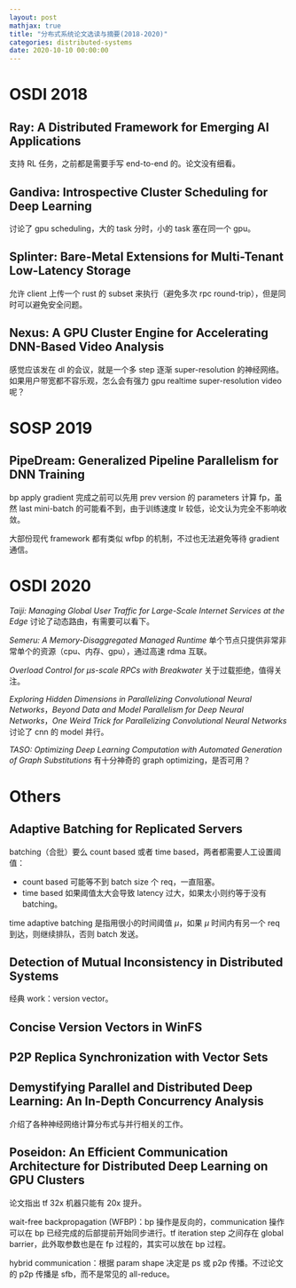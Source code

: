 ```yaml
---
layout: post
mathjax: true
title: "分布式系统论文选读与摘要(2018-2020)"
categories: distributed-systems
date: 2020-10-10 00:00:00
---
```


# OSDI 2018

## Ray: A Distributed Framework for Emerging AI Applications

支持 RL 任务，之前都是需要手写 end-to-end 的。论文没有细看。

## Gandiva: Introspective Cluster Scheduling for Deep Learning

讨论了 gpu scheduling，大的 task 分时，小的 task 塞在同一个 gpu。

## Splinter: Bare-Metal Extensions for Multi-Tenant Low-Latency Storage

允许 client 上传一个 rust 的 subset 来执行（避免多次 rpc round-trip），但是同时可以避免安全问题。

## Nexus: A GPU Cluster Engine for Accelerating DNN-Based Video Analysis

感觉应该发在 dl 的会议，就是一个多 step 逐渐 super-resolution 的神经网络。如果用户带宽都不容乐观，怎么会有强力 gpu realtime super-resolution video 呢？

# SOSP 2019

## PipeDream: Generalized Pipeline Parallelism for DNN Training

bp apply gradient 完成之前可以先用 prev version 的 parameters 计算 fp，虽然 last mini-batch 的可能看不到，由于训练速度 lr 较低，论文认为完全不影响收敛。

大部份现代 framework 都有类似 wfbp 的机制，不过也无法避免等待 gradient 通信。

# OSDI 2020

*Taiji: Managing Global User Traffic for Large-Scale Internet Services at the Edge* 讨论了动态路由，有需要可以看下。

*Semeru: A Memory-Disaggregated Managed Runtime* 单个节点只提供非常非常单个的资源（cpu、内存、gpu），通过高速 rdma 互联。

*Overload Control for µs-scale RPCs with Breakwater* 关于过载拒绝，值得关注。

*Exploring Hidden Dimensions in Parallelizing Convolutional Neural Networks*，*Beyond Data and Model Parallelism for Deep Neural Networks*，*One Weird Trick for Parallelizing Convolutional Neural Networks* 讨论了 cnn 的 model 并行。

*TASO: Optimizing Deep Learning Computation with Automated Generation of Graph Substitutions* 有十分神奇的 graph optimizing，是否可用？

# Others

## Adaptive Batching for Replicated Servers

batching（合批）要么 count based 或者 time based，两者都需要人工设置阈值：

- count based 可能等不到 batch size 个 req，一直阻塞。
- time based 如果阈值太大会导致 latency 过大，如果太小则约等于没有 batching。

time adaptive batching 是指用很小的时间阈值 $\mu$，如果 $\mu$ 时间内有另一个 req 到达，则继续排队，否则 batch 发送。

## Detection of Mutual Inconsistency in Distributed Systems

经典 work：version vector。

## Concise Version Vectors in WinFS

## P2P Replica Synchronization with Vector Sets

## Demystifying Parallel and Distributed Deep Learning: An In-Depth Concurrency Analysis

介绍了各种神经网络计算分布式与并行相关的工作。

## Poseidon: An Efficient Communication Architecture for Distributed Deep Learning on GPU Clusters

论文指出 tf 32x 机器只能有 20x 提升。

wait-free backpropagation (WFBP)：bp 操作是反向的，communication 操作可以在 bp 已经完成的后部提前开始同步进行。tf iteration step 之间存在 global barrier，此外取参数也是在 fp 过程的，其实可以放在 bp 过程。

hybrid communication：根据 param shape 决定是 ps 或 p2p 传播。不过论文的 p2p 传播是 sfb，而不是常见的 all-reduce。

